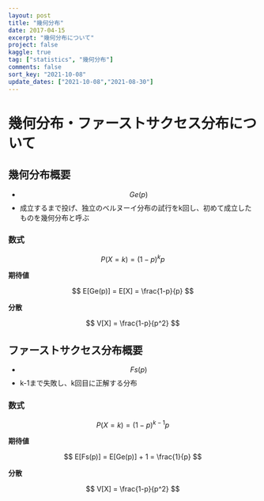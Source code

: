 ```yaml
---
layout: post
title: "幾何分布"
date: 2017-04-15
excerpt: "幾何分布について"
project: false
kaggle: true
tag: ["statistics", "幾何分布"]
comments: false
sort_key: "2021-10-08"
update_dates: ["2021-10-08","2021-08-30"]
---
```


# 幾何分布・ファーストサクセス分布について

## 幾何分布概要
 - $$Ge(p)$$
 - 成立するまで投げ、独立のベルヌーイ分布の試行をk回し、初めて成立したものを幾何分布と呼ぶ

### 数式

$$
P(X=k) = (1-p)^{k}p
$$

**期待値**  

$$
E[Ge(p)] = E[X] = \frac{1-p}{p}
$$

**分散**  

$$
V[X] = \frac{1-p}{p^2}
$$

## ファーストサクセス分布概要
 - $$Fs(p)$$
 - k-1まで失敗し、k回目に正解する分布

### 数式

$$
P(X=k) = (1-p)^{k-1}p
$$

**期待値**  

$$
E[Fs(p)] = E[Ge(p)] + 1 =  \frac{1}{p}
$$

**分散**  

$$
V[X] = \frac{1-p}{p^2}
$$
